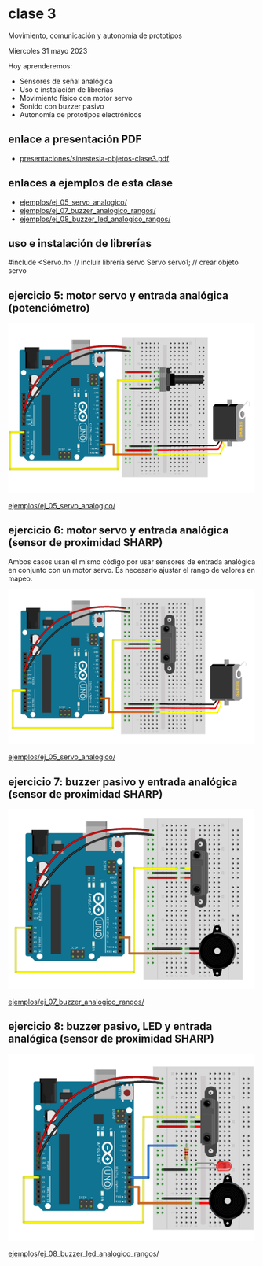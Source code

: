 # clase 3

Movimiento, comunicación y autonomía de prototipos

Miercoles 31 mayo 2023

Hoy aprenderemos:

- Sensores de señal analógica
- Uso e instalación de librerías
- Movimiento físico con motor servo
- Sonido con buzzer pasivo
- Autonomía de prototipos electrónicos

## enlace a presentación PDF
- [presentaciones/sinestesia-objetos-clase3.pdf](./presentaciones/sinestesia-objetos-clase3.pdf)

## enlaces a ejemplos de esta clase

- [ejemplos/ej_05_servo_analogico/](./ejemplos/ej_05_servo_analogico/)
- [ejemplos/ej_07_buzzer_analogico_rangos/](./ejemplos/ej_07_buzzer_analogico_rangos/)
- [ejemplos/ej_08_buzzer_led_analogico_rangos/](./ejemplos/ej_08_buzzer_led_analogico_rangos/)

## uso e instalación de librerías

#include <Servo.h>   // incluir librería servo
Servo servo1;        // crear objeto servo

## ejercicio 5: motor servo y entrada analógica (potenciómetro)

<img src="media/ej_05_servo_analogico.jpg" width="500">

[ejemplos/ej_05_servo_analogico/](./ejemplos/ej_05_servo_analogico/)

## ejercicio 6: motor servo y entrada analógica (sensor de proximidad SHARP)

Ambos casos usan el mismo código por usar sensores de entrada analógica en conjunto con un motor servo.
Es necesario ajustar el rango de valores en mapeo.

<img src="media/ej_06_servo_sharp.jpg" width="500">

[ejemplos/ej_05_servo_analogico/](./ejemplos/ej_05_servo_analogico/)

## ejercicio 7: buzzer pasivo y entrada analógica (sensor de proximidad SHARP)

<img src="media/ej_07_buzzer_sharp.jpg" width="500">

[ejemplos/ej_07_buzzer_analogico_rangos/](./ejemplos/ej_07_buzzer_analogico_rangos/)

## ejercicio 8: buzzer pasivo, LED y entrada analógica (sensor de proximidad SHARP)

<img src="media/ej_08_buzzer_led_sharp.jpg" width="500">

[ejemplos/ej_08_buzzer_led_analogico_rangos/](./ejemplos/ej_08_buzzer_led_analogico_rangos/)


